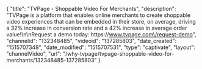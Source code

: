 {
    "title": "TVPage - Shoppable Video For Merchants",
    "description": "TVPage is a platform that enables online merchants to create shoppable video experiences that can be embedded in their store, on average, driving a 32% increase in conversion rate and a 42% increase in average order value!\n\nRequest a demo today: https:\/\/www.tvpage.com\/request-demo",
    "channelid": "132348485",
    "videoid": "137285803",
    "date_created": "1515707348",
    "date_modified": "1515707531",
    "type": "captivate",
    "layout": "channelVideo",
    "url": "\/why-tvpage\/tvpage-shoppable-video-for-merchants\/132348485-137285803"
}